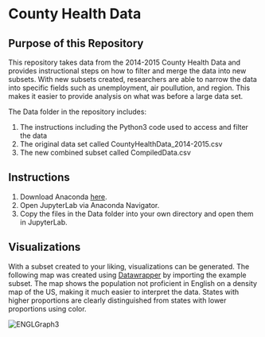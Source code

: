 # County Health Data
## Purpose of this Repository
This repository takes data from the 2014-2015 County Health Data and provides instructional steps on how to filter and merge the data into new subsets. With new subsets created, researchers are able to narrow the data into specific fields such as unemployment, air poullution, and region. This makes it easier to provide analysis on what was before a large data set.

The Data folder in the repository includes:
1. The instructions including the Python3 code used to access and filter the data
2. The original data set called CountyHealthData_2014-2015.csv
3. The new combined subset called CompiledData.csv

## Instructions
1. Download Anaconda [here](https://www.anaconda.com/).
2. Open JupyterLab via Anaconda Navigator.
3. Copy the files in the Data folder into your own directory and open them in JupyterLab.

## Visualizations
With a subset created to your liking, visualizations can be generated. The following map was created using [Datawrapper](https://www.datawrapper.de/) by importing the example subset. The map shows the population not proficient in English on a density map of the US, making it much easier to interpret the data. States with higher proportions are clearly distinguished from states with lower proportions using color.

![ENGLGraph3](https://user-images.githubusercontent.com/111792206/202930467-6a5eee53-b88d-470d-96ca-c093c39fb843.png)
